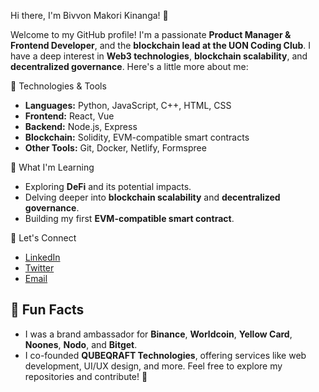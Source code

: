  Hi there, I'm Bivvon Makori Kinanga! 👋

Welcome to my GitHub profile! I'm a passionate **Product Manager & Frontend Developer**, and the **blockchain lead at the UON Coding Club**. I have a deep interest in **Web3 technologies**, **blockchain scalability**, and **decentralized governance**. Here's a little more about me:

 🔧 Technologies & Tools

- **Languages:** Python, JavaScript, C++, HTML, CSS
- **Frontend:** React, Vue
- **Backend:** Node.js, Express
- **Blockchain:** Solidity, EVM-compatible smart contracts
- **Other Tools:** Git, Docker, Netlify, Formspree

🤔 What I'm Learning

- Exploring **DeFi** and its potential impacts.
- Delving deeper into **blockchain scalability** and **decentralized governance**.
- Building my first **EVM-compatible smart contract**.

 💌 Let's Connect

- [LinkedIn](https://linkedin.com/in/bivvon-makori-kinanga)
- [Twitter](https://twitter.com/BivvonMakori)
- [Email](mailto:bivvonmakori100@gmail.com)

## 🎁 Fun Facts

- I was a brand ambassador for **Binance**, **Worldcoin**, **Yellow Card**, **Noones**, **Nodo**, and **Bitget**.
- I co-founded **QUBEQRAFT Technologies**, offering services like web development, UI/UX design, and more.
Feel free to explore my repositories and contribute! 🌟


